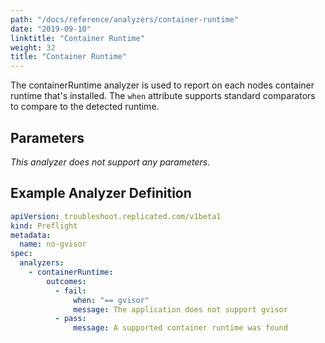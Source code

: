 ```yaml
---
path: "/docs/reference/analyzers/container-runtime"
date: "2019-09-10"
linktitle: "Container Runtime"
weight: 32
title: "Container Runtime"
---
```


The containerRuntime analyzer is used to report on each nodes container runtime that's installed. The   `when` attribute supports standard comparators to compare to the detected runtime.

## Parameters

*This analyzer does not support any parameters.*

## Example Analyzer Definition

```yaml
apiVersion: troubleshoot.replicated.com/v1beta1
kind: Preflight
metadata:
  name: no-gvisor
spec:
  analyzers:
    - containerRuntime:
        outcomes:
          - fail:
              when: "== gvisor"
              message: The application does not support gvisor
          - pass:
              message: A supported container runtime was found
```